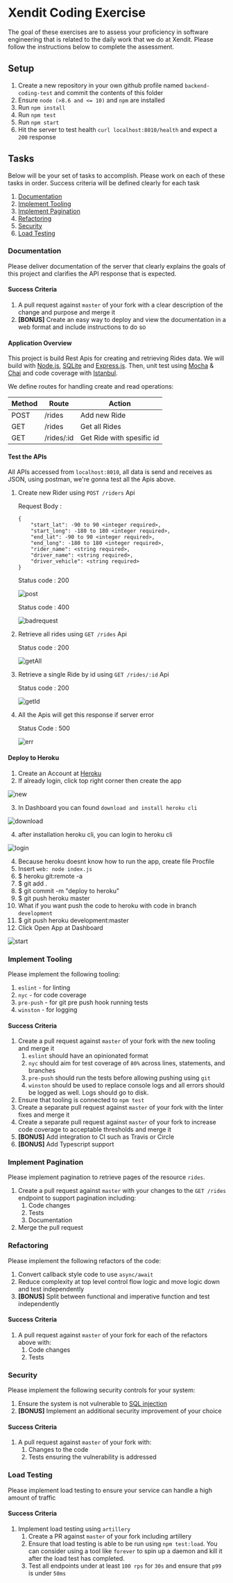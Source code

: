 # Xendit Coding Exercise

The goal of these exercises are to assess your proficiency in software engineering that is related to the daily work that we do at Xendit. Please follow the instructions below to complete the assessment.

## Setup

1. Create a new repository in your own github profile named `backend-coding-test` and commit the contents of this folder
2. Ensure `node (>8.6 and <= 10)` and `npm` are installed
3. Run `npm install`
4. Run `npm test`
5. Run `npm start`
6. Hit the server to test health `curl localhost:8010/health` and expect a `200` response 

## Tasks

Below will be your set of tasks to accomplish. Please work on each of these tasks in order. Success criteria will be defined clearly for each task

1. [Documentation](#documentation)
2. [Implement Tooling](#implement-tooling)
3. [Implement Pagination](#implement-pagination)
4. [Refactoring](#refactoring)
5. [Security](#security)
6. [Load Testing](#load-testing)

### Documentation

Please deliver documentation of the server that clearly explains the goals of this project and clarifies the API response that is expected.

#### Success Criteria

1. A pull request against `master` of your fork with a clear description of the change and purpose and merge it
3. **[BONUS]** Create an easy way to deploy and view the documentation in a web format and include instructions to do so

#### Application Overview
This project is build Rest Apis for creating and retrieving Rides data.  We will build with [Node.js], [SQLite] and [Express.js].  Then, unit test using [Mocha] & [Chai] and code coverage with [Istanbul].

We define routes for handling create and read operations:

| Method        | Route                 | Action                                                |
|---------------|-----------------------|-------------------------------------------------------|
| POST          | /rides                | Add new Ride                                          |
| GET           | /rides                | Get all Rides                                         |
| GET           | /rides/:id            | Get Ride with spesific id                             |

#### Test the APIs
All APIs accessed from `localhost:8010`, all data is send and receives as JSON, using postman, we're gonna test all the Apis above.

 1. Create new Rider using `POST /riders` Api

    Request Body :

    ```
    {
        "start_lat": -90 to 90 <integer required>,
        "start_long": -180 to 180 <integer required>,
        "end_lat": -90 to 90 <integer required>,
        "end_long": -180 to 180 <integer required>,
        "rider_name": <string required>,
        "driver_name": <string required>,
        "driver_vehicle": <string required>
    }
    ```
    Status code : 200
    
    ![post](images/post.png)
    
    Status code : 400
    
    ![badrequest](images/badRequest.png)

2. Retrieve all rides using `GET /rides` Api 

    Status code : 200
    
    ![getAll](images/getAll.png)

3. Retrieve a single Ride by id using `GET /rides/:id` Api

    Status code : 200
    
    ![getId](images/getId.png)


4. All the Apis will get this response if server error 
    
    Status Code : 500

    ![err](images/serverError.png)

#### Deploy to Heroku
1. Create an Account at [Heroku]
2. If already login, click top right corner then create the app

![new](images/newApps.png)

3. In Dashboard you can found `download and install heroku cli`

![download](images/installHeroku.png)

4. after installation heroku cli, you can login to heroku cli 

![login](images/login.png)

4. Because heroku doesnt know how to run the app, create file Procfile
5. Insert `web: node index.js`
6. $ heroku git:remote -a <replace with app name>
6. $ git add .
7. $ git commit -m "deploy to heroku"
8. $ git push heroku master 
9. What if you want push the code to heroku with code in branch `development`
10. $ git push heroku development:master 
11. Click Open App at Dashboard

![start](images/start.png)



### Implement Tooling

Please implement the following tooling:

1. `eslint` - for linting
2. `nyc` - for code coverage
3. `pre-push` - for git pre push hook running tests
4. `winston` - for logging

#### Success Criteria

1. Create a pull request against `master` of your fork with the new tooling and merge it
    1. `eslint` should have an opinionated format
    2. `nyc` should aim for test coverage of `80%` across lines, statements, and branches
    3. `pre-push` should run the tests before allowing pushing using `git`
    4. `winston` should be used to replace console logs and all errors should be logged as well. Logs should go to disk.
2. Ensure that tooling is connected to `npm test`
3. Create a separate pull request against `master` of your fork with the linter fixes and merge it
4. Create a separate pull request against `master` of your fork to increase code coverage to acceptable thresholds and merge it
5. **[BONUS]** Add integration to CI such as Travis or Circle
6. **[BONUS]** Add Typescript support

### Implement Pagination

Please implement pagination to retrieve pages of the resource `rides`.

1. Create a pull request against `master` with your changes to the `GET /rides` endpoint to support pagination including:
    1. Code changes
    2. Tests
    3. Documentation
2. Merge the pull request

### Refactoring

Please implement the following refactors of the code:

1. Convert callback style code to use `async/await`
2. Reduce complexity at top level control flow logic and move logic down and test independently
3. **[BONUS]** Split between functional and imperative function and test independently

#### Success Criteria

1. A pull request against `master` of your fork for each of the refactors above with:
    1. Code changes
    2. Tests

### Security

Please implement the following security controls for your system:

1. Ensure the system is not vulnerable to [SQL injection](https://www.owasp.org/index.php/SQL_Injection)
2. **[BONUS]** Implement an additional security improvement of your choice

#### Success Criteria

1. A pull request against `master` of your fork with:
    1. Changes to the code
    2. Tests ensuring the vulnerability is addressed

### Load Testing

Please implement load testing to ensure your service can handle a high amount of traffic

#### Success Criteria

1. Implement load testing using `artillery`
    1. Create a PR against `master` of your fork including artillery
    2. Ensure that load testing is able to be run using `npm test:load`. You can consider using a tool like `forever` to spin up a daemon and kill it after the load test has completed.
    3. Test all endpoints under at least `100 rps` for `30s` and ensure that `p99` is under `50ms`



[Node.js]: <http://nodejs.org>
[Mocha]: <https://mochajs.org/>
[Chai]: <https://www.chaijs.com/>
[Express.js]: <https://expressjs.com>
[Istanbul]: <https://istanbul.js.org/>
[SQlite]: <https://www.sqlite.org/index.html>
[Heroku]: <https://www.heroku.com/#>